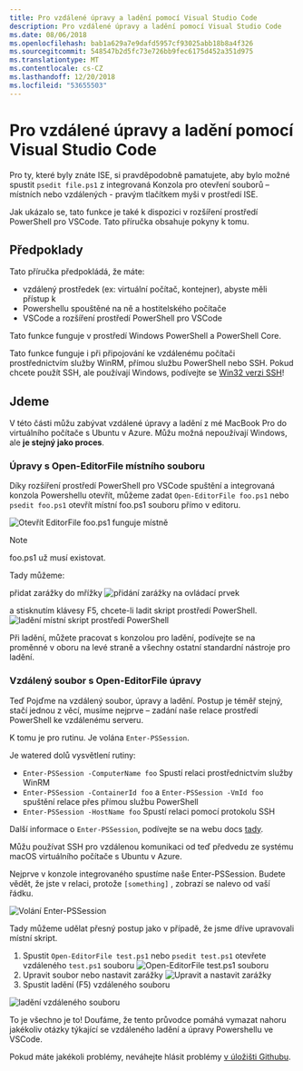 ```yaml
---
title: Pro vzdálené úpravy a ladění pomocí Visual Studio Code
description: Pro vzdálené úpravy a ladění pomocí Visual Studio Code
ms.date: 08/06/2018
ms.openlocfilehash: bab1a629a7e9dafd5957cf93025abb18b8a4f326
ms.sourcegitcommit: 548547b2d5fc73e726bb9fec6175d452a351d975
ms.translationtype: MT
ms.contentlocale: cs-CZ
ms.lasthandoff: 12/20/2018
ms.locfileid: "53655503"
---
```

# <a name="using-visual-studio-code-for-remote-editing-and-debugging"></a>Pro vzdálené úpravy a ladění pomocí Visual Studio Code

Pro ty, které byly znáte ISE, si pravděpodobně pamatujete, aby bylo možné spustit `psedit file.ps1` z integrovaná Konzola pro otevření souborů – místních nebo vzdálených - pravým tlačítkem myši v prostředí ISE.

Jak ukázalo se, tato funkce je také k dispozici v rozšíření prostředí PowerShell pro VSCode. Tato příručka obsahuje pokyny k tomu.

## <a name="prerequisites"></a>Předpoklady

Tato příručka předpokládá, že máte:

- vzdálený prostředek (ex: virtuální počítač, kontejner), abyste měli přístup k
- Powershellu spouštěné na ně a hostitelského počítače
- VSCode a rozšíření prostředí PowerShell pro VSCode

Tato funkce funguje v prostředí Windows PowerShell a PowerShell Core.

Tato funkce funguje i při připojování ke vzdálenému počítači prostřednictvím služby WinRM, přímou službu PowerShell nebo SSH. Pokud chcete použít SSH, ale používají Windows, podívejte se [Win32 verzi SSH](https://github.com/PowerShell/Win32-OpenSSH)!

## <a name="lets-go"></a>Jdeme

V této části můžu zabývat vzdálené úpravy a ladění z mé MacBook Pro do virtuálního počítače s Ubuntu v Azure. Můžu možná nepoužívají Windows, ale **je stejný jako proces**.

### <a name="local-file-editing-with-open-editorfile"></a>Úpravy s Open-EditorFile místního souboru

Díky rozšíření prostředí PowerShell pro VSCode spuštění a integrovaná konzola Powershellu otevřít, můžeme zadat `Open-EditorFile foo.ps1` nebo `psedit foo.ps1` otevřít místní foo.ps1 souboru přímo v editoru.

![Otevřít EditorFile foo.ps1 funguje místně](https://user-images.githubusercontent.com/2644648/34895897-7c2c46ac-f79c-11e7-9410-a252aff52f13.png)

>[!NOTE]
> foo.ps1 už musí existovat.

Tady můžeme:

přidat zarážky do mřížky ![přidání zarážky na ovládací prvek](https://user-images.githubusercontent.com/2644648/34895893-7bdc38e2-f79c-11e7-8026-8ad53f9a1bad.png)

a stisknutím klávesy F5, chcete-li ladit skript prostředí PowerShell.
![ladění místní skript prostředí PowerShell](https://user-images.githubusercontent.com/2644648/34895894-7bedb874-f79c-11e7-9180-7e0dc2d02af8.png)

Při ladění, můžete pracovat s konzolou pro ladění, podívejte se na proměnné v oboru na levé straně a všechny ostatní standardní nástroje pro ladění.

### <a name="remote-file-editing-with-open-editorfile"></a>Vzdálený soubor s Open-EditorFile úpravy

Teď Pojďme na vzdálený soubor, úpravy a ladění. Postup je téměř stejný, stačí jednou z věcí, musíme nejprve – zadání naše relace prostředí PowerShell ke vzdálenému serveru.

K tomu je pro rutinu. Je volána `Enter-PSSession`.

Je watered dolů vysvětlení rutiny:

- `Enter-PSSession -ComputerName foo` Spustí relaci prostřednictvím služby WinRM
- `Enter-PSSession -ContainerId foo` a `Enter-PSSession -VmId foo` spuštění relace přes přímou službu PowerShell
- `Enter-PSSession -HostName foo` Spustí relaci pomocí protokolu SSH

Další informace o `Enter-PSSession`, podívejte se na webu docs [tady](https://docs.microsoft.com/en-us/powershell/module/microsoft.powershell.core/enter-pssession?view=powershell-6).

Můžu používat SSH pro vzdálenou komunikaci od teď předvedu ze systému macOS virtuálního počítače s Ubuntu v Azure.

Nejprve v konzole integrovaného spustíme naše Enter-PSSession. Budete vědět, že jste v relaci, protože `[something]` , zobrazí se nalevo od vaší řádku.

![Volání Enter-PSSession](https://user-images.githubusercontent.com/2644648/34895896-7c18e0bc-f79c-11e7-9b36-6f4bd0e9b0db.png)

Tady můžeme udělat přesný postup jako v případě, že jsme dříve upravovali místní skript.

1. Spustit `Open-EditorFile test.ps1` nebo `psedit test.ps1` otevřete vzdáleného `test.ps1` souboru ![Open-EditorFile test.ps1 souboru](https://user-images.githubusercontent.com/2644648/34895898-7c3e6a12-f79c-11e7-8bdf-549b591ecbcb.png)
2. Upravit soubor nebo nastavit zarážky ![Upravit a nastavit zarážky](https://user-images.githubusercontent.com/2644648/34895892-7bb68246-f79c-11e7-8c0a-c2121773afbb.png)
3. Spustit ladění (F5) vzdáleného souboru

![ladění vzdáleného souboru](https://user-images.githubusercontent.com/2644648/34895895-7c040782-f79c-11e7-93ea-47724fa5c10d.png)

To je všechno je to! Doufáme, že tento průvodce pomáhá vymazat nahoru jakékoliv otázky týkající se vzdáleného ladění a úpravy Powershellu ve VSCode.

Pokud máte jakékoli problémy, neváhejte hlásit problémy [v úložišti Githubu](http://github.com/powershell/vscode-powershell).

